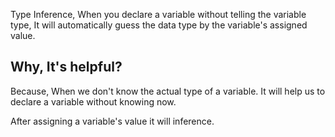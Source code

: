Type Inference, When you declare a variable without telling the variable type, It will automatically guess the data type by the variable's assigned value.


## Why, It's helpful?
Because, When we don't know the actual type of a variable. It will help us to declare a variable without knowing now. 

After assigning a variable's value it will inference. 

